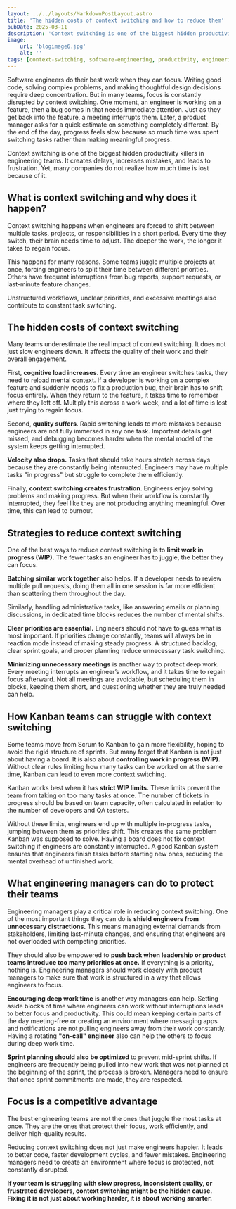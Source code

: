 ```yaml
---
layout: ../../layouts/MarkdownPostLayout.astro
title: 'The hidden costs of context switching and how to reduce them'
pubDate: 2025-03-11
description: 'Context switching is one of the biggest hidden productivity killers in engineering teams. It slows progress, increases mistakes, and leads to frustration. Reducing it helps engineers focus and produce better work.'
image:
    url: 'blogimage6.jpg'
    alt: ''
tags: [context-switching, software-engineering, productivity, engineering-management, focus, deep-work, cognitive-load, agile, kanban, scrum, task-management, problem-solving, burnout-prevention, team-culture, work-in-progress, efficiency, sprint-planning, leadership, software-development, team-dynamics]
---
```


Software engineers do their best work when they can focus. Writing good code, solving complex problems, and making thoughtful design decisions require deep concentration. But in many teams, focus is constantly disrupted by context switching. One moment, an engineer is working on a feature, then a bug comes in that needs immediate attention. Just as they get back into the feature, a meeting interrupts them. Later, a product manager asks for a quick estimate on something completely different. By the end of the day, progress feels slow because so much time was spent switching tasks rather than making meaningful progress.

Context switching is one of the biggest hidden productivity killers in engineering teams. It creates delays, increases mistakes, and leads to frustration. Yet, many companies do not realize how much time is lost because of it.

## What is context switching and why does it happen?

Context switching happens when engineers are forced to shift between multiple tasks, projects, or responsibilities in a short period. Every time they switch, their brain needs time to adjust. The deeper the work, the longer it takes to regain focus. 

This happens for many reasons. Some teams juggle multiple projects at once, forcing engineers to split their time between different priorities. Others have frequent interruptions from bug reports, support requests, or last-minute feature changes. 

Unstructured workflows, unclear priorities, and excessive meetings also contribute to constant task switching.

## The hidden costs of context switching

Many teams underestimate the real impact of context switching. It does not just slow engineers down. It affects the quality of their work and their overall engagement.

First, **cognitive load increases**. Every time an engineer switches tasks, they need to reload mental context. If a developer is working on a complex feature and suddenly needs to fix a production bug, their brain has to shift focus entirely. When they return to the feature, it takes time to remember where they left off. Multiply this across a work week, and a lot of time is lost just trying to regain focus.

Second, **quality suffers**. Rapid switching leads to more mistakes because engineers are not fully immersed in any one task. Important details get missed, and debugging becomes harder when the mental model of the system keeps getting interrupted.

**Velocity also drops.** Tasks that should take hours stretch across days because they are constantly being interrupted. Engineers may have multiple tasks "in progress" but struggle to complete them efficiently.

Finally, **context switching creates frustration**. Engineers enjoy solving problems and making progress. But when their workflow is constantly interrupted, they feel like they are not producing anything meaningful. Over time, this can lead to burnout.

## Strategies to reduce context switching

One of the best ways to reduce context switching is to **limit work in progress (WIP).** The fewer tasks an engineer has to juggle, the better they can focus.

**Batching similar work together** also helps. If a developer needs to review multiple pull requests, doing them all in one session is far more efficient than scattering them throughout the day. 

Similarly, handling administrative tasks, like answering emails or planning discussions, in dedicated time blocks reduces the number of mental shifts.

**Clear priorities are essential.** Engineers should not have to guess what is most important. If priorities change constantly, teams will always be in reaction mode instead of making steady progress. A structured backlog, clear sprint goals, and proper planning reduce unnecessary task switching.

**Minimizing unnecessary meetings** is another way to protect deep work. Every meeting interrupts an engineer’s workflow, and it takes time to regain focus afterward. Not all meetings are avoidable, but scheduling them in blocks, keeping them short, and questioning whether they are truly needed can help.

## How Kanban teams can struggle with context switching

Some teams move from Scrum to Kanban to gain more flexibility, hoping to avoid the rigid structure of sprints. But many forget that Kanban is not just about having a board. It is also about **controlling work in progress (WIP).** Without clear rules limiting how many tasks can be worked on at the same time, Kanban can lead to even more context switching.

Kanban works best when it has **strict WIP limits.** These limits prevent the team from taking on too many tasks at once. The number of tickets in progress should be based on team capacity, often calculated in relation to the number of developers and QA testers.

Without these limits, engineers end up with multiple in-progress tasks, jumping between them as priorities shift. This creates the same problem Kanban was supposed to solve. Having a board does not fix context switching if engineers are constantly interrupted. A good Kanban system ensures that engineers finish tasks before starting new ones, reducing the mental overhead of unfinished work.

## What engineering managers can do to protect their teams

Engineering managers play a critical role in reducing context switching. One of the most important things they can do is **shield engineers from unnecessary distractions.** This means managing external demands from stakeholders, limiting last-minute changes, and ensuring that engineers are not overloaded with competing priorities.

They should also be empowered to **push back when leadership or product teams introduce too many priorities at once.** If everything is a priority, nothing is. Engineering managers should work closely with product managers to make sure that work is structured in a way that allows engineers to focus.

**Encouraging deep work time** is another way managers can help. Setting aside blocks of time where engineers can work without interruptions leads to better focus and productivity. This could mean keeping certain parts of the day meeting-free or creating an environment where messaging apps and notifications are not pulling engineers away from their work constantly. Having a rotating **"on-call" engineer** also can help the others to focus during deep work time. 

**Sprint planning should also be optimized** to prevent mid-sprint shifts. If engineers are frequently being pulled into new work that was not planned at the beginning of the sprint, the process is broken. Managers need to ensure that once sprint commitments are made, they are respected.

## Focus is a competitive advantage

The best engineering teams are not the ones that juggle the most tasks at once. They are the ones that protect their focus, work efficiently, and deliver high-quality results.

Reducing context switching does not just make engineers happier. It leads to better code, faster development cycles, and fewer mistakes. Engineering managers need to create an environment where focus is protected, not constantly disrupted.

**If your team is struggling with slow progress, inconsistent quality, or frustrated developers, context switching might be the hidden cause. Fixing it is not just about working harder, it is about working smarter.**
